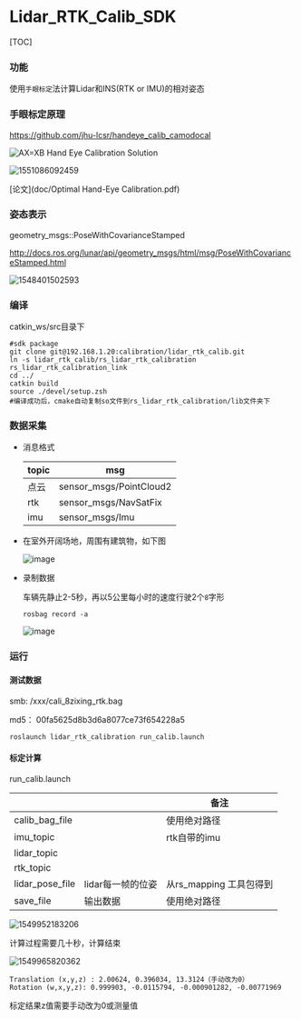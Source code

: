 # Lidar_RTK_Calib_SDK
[TOC]



### 功能 

使用`手眼标定`法计算Lidar和INS(RTK or IMU)的相对姿态



### 手眼标定原理

https://github.com/jhu-lcsr/handeye_calib_camodocal

![            AX=XB Hand Eye Calibration Solution](assets/687474703a2f2f692e737461636b2e696d6775722e636f6d2f77644f79672e6a7067.jpeg) 

![1551086092459](assets/1551086092459.png)

[论文](doc/Optimal Hand-Eye Calibration.pdf)

### 姿态表示

geometry_msgs::PoseWithCovarianceStamped

http://docs.ros.org/lunar/api/geometry_msgs/html/msg/PoseWithCovarianceStamped.html

![1548401502593](assets/1548401502593.png)

### 编译

catkin_ws/src目录下

```shell
#sdk package
git clone git@192.168.1.20:calibration/lidar_rtk_calib.git
ln -s lidar_rtk_calib/rs_lidar_rtk_calibration rs_lidar_rtk_calibration_link
cd ../
catkin build
source ./devel/setup.zsh 
#编译成功后，cmake自动复制so文件到rs_lidar_rtk_calibration/lib文件夹下
```

### 数据采集

- 消息格式

  | topic | msg                     |
  | ----- | ----------------------- |
  | 点云  | sensor_msgs/PointCloud2 |
  | rtk   | sensor_msgs/NavSatFix   |
  | imu   | sensor_msgs/Imu         |

  

- 在室外开阔场地，周围有建筑物，如下图

  ![image](assets/image.png)

- 录制数据

  车辆先静止2-5秒，再以5公里每小时的速度行驶2个`8`字形

  ```shell
  rosbag record -a 
  ```

  ![image](assets/image-1549942026684.png)

### 运行

#### 测试数据

smb: /xxx/cali_8zixing_rtk.bag

md5： 00fa5625d8b3d6a8077ce73f654228a5



```shell
roslaunch lidar_rtk_calibration run_calib.launch

```

#### 标定计算 

run_calib.launch

|                 |                   | 备注                    |
| --------------- | ----------------- | ----------------------- |
| calib_bag_file  |                   | 使用绝对路径            |
| imu_topic       |                   | rtk自带的imu            |
| lidar_topic     |                   |                         |
| rtk_topic       |                   |                         |
| lidar_pose_file | lidar每一帧的位姿 | 从rs_mapping 工具包得到 |
| save_file       | 输出数据          | 使用绝对路径            |

![1549952183206](assets/1549952183206.png)

计算过程需要几十秒，计算结束



![1549965820362](assets/1549965820362.png)

```shell
Translation (x,y,z) : 2.00624, 0.396034, 13.3124（手动改为0）
Rotation (w,x,y,z): 0.999903, -0.0115794, -0.000901282, -0.00771969

```

标定结果z值需要手动改为0或测量值